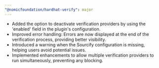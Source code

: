 ```yaml
---
"@nomicfoundation/hardhat-verify": major
---
```


- Added the option to deactivate verification providers by using the 'enabled' field in the plugin's configuration.
- Improved error handling: Errors are now displayed at the end of the verification process, providing better visibility.
- Introduced a warning when the Sourcify configuration is missing, helping users avoid potential issues.
- Implemented enhancements to allow multiple verification providers to run simultaneously, preventing any blocking.
